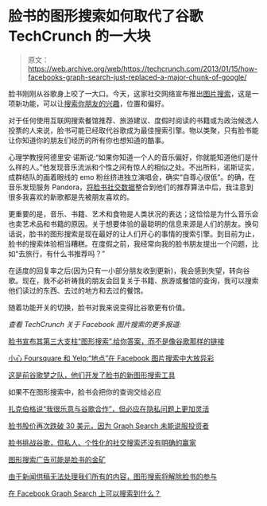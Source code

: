 # 脸书的图形搜索如何取代了谷歌 TechCrunch 的一大块

> 原文：<https://web.archive.org/web/https://techcrunch.com/2013/01/15/how-facebooks-graph-search-just-replaced-a-major-chunk-of-google/>

脸书刚刚从谷歌身上咬了一大口。今天，这家社交网络宣布推出[图片搜索](https://web.archive.org/web/20221217072227/https://techcrunch.com/2013/01/15/facebook-announces-its-third-pillar-graph-search/)，这是一项新功能，可以让[搜索你朋友的兴趣](https://web.archive.org/web/20221217072227/https://techcrunch.com/2013/01/15/facebook-takes-on-google-but-private-personalized-social-search-has-no-clear-winner-yet/)，位置和偏好。

对于任何使用互联网搜索餐馆推荐、旅游建议、度假时阅读的书籍或为政治候选人投票的人来说，脸书可能已经取代谷歌成为最佳搜索引擎。物以类聚，只有脸书能让你知道你的朋友们经历的所有你也想知道的酷事。

心理学教授阿德里安·诺斯说:“如果你知道一个人的音乐偏好，你就能知道他们是什么样的人。”他发现音乐流派和个性之间有惊人的相似之处。不出所料，诺斯证实，成群结队的画着眼线的 emo 粉丝挤进独立演唱会，确实“自尊心很低”。的确，在音乐发现服务 Pandora，[将脸书社交数据](https://web.archive.org/web/20221217072227/http://www.wired.com/business/2010/04/pandora-and-facebook-so-happy-together/)整合到他们的推荐算法中后，我注意到很多我喜欢的新歌都是先被朋友喜欢的。

更重要的是，音乐、书籍、艺术和食物是人类状况的表达；这恰恰是为什么音乐会也卖艺术品和书籍的原因。关于想要体验的最聪明的信息来源是人们的朋友。换句话说，脸书的图形搜索是现在最好的让人们开心的事情的搜索引擎。到目前为止，脸书的搜索体验相当糟糕。在度假之前，我经常向我的脸书朋友提出一个问题，比如“去旅行，有什么书推荐吗？”

在适度的回复率之后(因为只有一小部分朋友收到更新)，我会感到失望，转向谷歌。现在，我不必祈祷我的朋友会回复关于书籍、旅游或餐馆的查询，我可以搜索他们读过的东西、去过的地方和去过的餐馆。

随着功能开关的切换，脸书对我来说变得比谷歌更有价值。

*查看 TechCrunch 关于 Facebook 图片搜索的更多报道:*

[脸书宣布其第三大支柱“图形搜索”,给你答案，而不是像谷歌那样的链接](https://web.archive.org/web/20221217072227/https://techcrunch.com/2013/01/15/facebook-announces-its-third-pillar-graph-search/)

[小心 Foursquare 和 Yelp:“地点”在 Facebook 图片搜索中大放异彩](https://web.archive.org/web/20221217072227/https://techcrunch.com/2013/01/15/watch-out-foursquare-and-yelp-places-really-shines-on-facebook-graph-search/)

[这是前谷歌梦之队，他们开发了脸书的新图形搜索工具](https://web.archive.org/web/20221217072227/https://techcrunch.com/2013/01/15/here-is-the-ex-googler-dream-team-that-led-facebooks-new-graph-search-tool/)

如果不在图形搜索中，脸书会把你的查询交给必应

[扎克伯格说“我很乐意与谷歌合作”，但必应在隐私问题上更加灵活](https://web.archive.org/web/20221217072227/https://techcrunch.com/2013/01/15/though-facebook-is-partnered-with-bing-zuckerberg-says-i-would-love-to-work-with-google/)

[脸书股价再次跌破 30 美元，因为 Graph Search 未能说服投资者](https://web.archive.org/web/20221217072227/https://techcrunch.com/2013/01/15/facebook-shares-dip-below-30-again-as-graph-search-fails-to-convince-investors/)

[脸书挑战谷歌，但私人、个性化的社交搜索还没有明确的赢家](https://web.archive.org/web/20221217072227/https://techcrunch.com/2013/01/15/facebook-takes-on-google-but-private-personalized-social-search-has-no-clear-winner-yet/)

[图形搜索广告可能是脸书的金矿](https://web.archive.org/web/20221217072227/https://techcrunch.com/2013/01/15/graph-search-ads/)

[由于新闻供稿无法处理我们所有的内容，图形搜索将解除脸书的参与](https://web.archive.org/web/20221217072227/https://techcrunch.com/2013/01/15/with-news-feed-unable-to-handle-all-of-our-content-graph-search-will-lift-facebook-engagement/)

[在 Facebook Graph Search 上可以搜索到什么？](https://web.archive.org/web/20221217072227/https://techcrunch.com/2013/01/15/what-can-i-search-for-on-facebook/)
